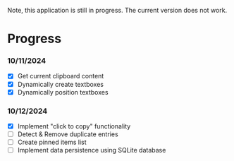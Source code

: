 Note, this application is still in progress. The current version does not work.

# Progress

### 10/11/2024
- [x] Get current clipboard content
- [x] Dynamically create textboxes
- [x] Dynamically position textboxes

### 10/12/2024
- [x] Implement "click to copy" functionality
- [ ] Detect & Remove duplicate entries
- [ ] Create pinned items list
- [ ] Implement data persistence using SQLite database
